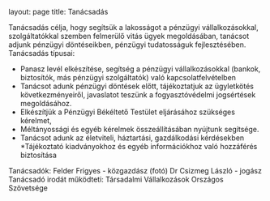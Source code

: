 layout: page
title: Tanácsadás

 Tanácsadás célja, hogy segítsük a lakosságot a  pénzügyi vállalkozásokkal, szolgáltatókkal szemben felmerülő  vitás ügyek megoldásában, tanácsot adjunk  pénzügyi döntéseikben, pénzügyi tudatosságuk fejlesztésében. 
Tanácsadás típusai:
* Panasz levél elkészítése, segítség a pénzügyi vállalkozásokkal  (bankok, biztosítók, más pénzügyi szolgáltatók) való kapcsolatfelvételben 
* Tanácsot adunk pénzügyi döntések előtt, tájékoztatjuk az ügyletkötés következményeiről, javaslatot teszünk a fogyasztóvédelmi jogsértések megoldásához.
* Elkészítjük  a Pénzügyi Békéltető Testület eljárásához szükséges kérelmet,
* Méltányossági és egyéb kérelmek összeállításában nyújtunk segítsége.
* Tanácsot adunk az életviteli, háztartási, gazdálkodási kérdésekben
 *Tájékoztató kiadványokhoz és egyéb információkhoz való hozzáférés biztosítása

Tanácsadók:
Felder Frigyes  - közgazdász (fotó)
Dr Csizmeg László - jogász
Tanácsadó irodát működteti: Társadalmi Vállalkozások Országos Szövetsége
